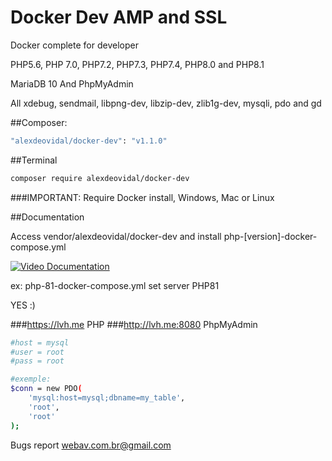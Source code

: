 # Docker Dev AMP and SSL
Docker complete for developer 

PHP5.6, PHP 7.0, PHP7.2, PHP7.3, PHP7.4, PHP8.0 and PHP8.1

MariaDB 10 And PhpMyAdmin

All xdebug, sendmail, libpng-dev, libzip-dev, zlib1g-dev, mysqli, pdo and gd

##Composer:

```bash
"alexdeovidal/docker-dev": "v1.1.0" 
```

##Terminal

```bash
composer require alexdeovidal/docker-dev
```
###IMPORTANT: 
Require Docker install, Windows, Mac or Linux

##Documentation

Access vendor/alexdeovidal/docker-dev and install php-[version]-docker-compose.yml

[![Video Documentation](https://i.ytimg.com/vi/4vcFGtyl8Xk/hq720.jpg?sqp=-oaymwEcCNAFEJQDSFXyq4qpAw4IARUAAIhCGAFwAcABBg==&rs=AOn4CLD8BX1_DiQUVBiWq6pAZgRQP0dwMQ)](https://www.youtube.com/watch?v=4vcFGtyl8Xk)


ex: php-81-docker-compose.yml set server PHP81

YES :)

###https://lvh.me PHP
###http://lvh.me:8080 PhpMyAdmin
```bash
#host = mysql
#user = root
#pass = root

#exemple:
$conn = new PDO(
    'mysql:host=mysql;dbname=my_table',
    'root',
    'root'
);
```

Bugs report webav.com.br@gmail.com